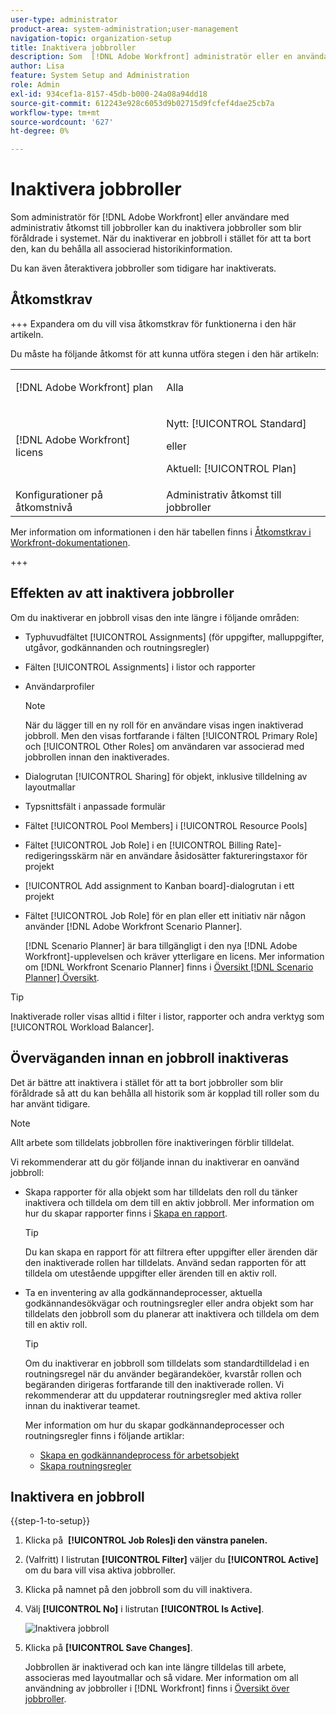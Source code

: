 ```yaml
---
user-type: administrator
product-area: system-administration;user-management
navigation-topic: organization-setup
title: Inaktivera jobbroller
description: Som  [!DNL Adobe Workfront] administratör eller en användare med administrativ åtkomst till jobbroller kan du inaktivera jobbroller som blir föråldrade i systemet. När du inaktiverar en jobbroll i stället för att ta bort den, kan du behålla all associerad historikinformation.
author: Lisa
feature: System Setup and Administration
role: Admin
exl-id: 934cef1a-8157-45db-b000-24a08a94dd18
source-git-commit: 612243e928c6053d9b02715d9fcfef4dae25cb7a
workflow-type: tm+mt
source-wordcount: '627'
ht-degree: 0%

---
```


# Inaktivera jobbroller

Som administratör för [!DNL Adobe Workfront] eller användare med administrativ åtkomst till jobbroller kan du inaktivera jobbroller som blir föråldrade i systemet. När du inaktiverar en jobbroll i stället för att ta bort den, kan du behålla all associerad historikinformation.

Du kan även återaktivera jobbroller som tidigare har inaktiverats.

## Åtkomstkrav

+++ Expandera om du vill visa åtkomstkrav för funktionerna i den här artikeln.

Du måste ha följande åtkomst för att kunna utföra stegen i den här artikeln:

<table style="table-layout:auto"> 
 <col> 
 <col> 
 <tbody> 
  <tr> 
   <td role="rowheader">[!DNL Adobe Workfront] plan</td> 
   <td> <p>Alla </p> </td> 
  </tr> 
  <tr> 
   <td role="rowheader">[!DNL Adobe Workfront] licens</td> 
   <td>
   <p>Nytt: [!UICONTROL Standard]</p>
   <p>eller</p>
   <p>Aktuell: [!UICONTROL Plan]</p></td> 
  </tr> 
  <tr> 
   <td role="rowheader">Konfigurationer på åtkomstnivå</td> 
   <td>Administrativ åtkomst till jobbroller</td> 
  </tr> 
 </tbody> 
</table>

Mer information om informationen i den här tabellen finns i [Åtkomstkrav i Workfront-dokumentationen](/help/quicksilver/administration-and-setup/add-users/access-levels-and-object-permissions/access-level-requirements-in-documentation.md).

+++

## Effekten av att inaktivera jobbroller

Om du inaktiverar en jobbroll visas den inte längre i följande områden:

* Typhuvudfältet [!UICONTROL Assignments] (för uppgifter, malluppgifter, utgåvor, godkännanden och routningsregler)
* Fälten [!UICONTROL Assignments] i listor och rapporter
* Användarprofiler

  >[!NOTE]
  >
  >När du lägger till en ny roll för en användare visas ingen inaktiverad jobbroll. Men den visas fortfarande i fälten [!UICONTROL Primary Role] och [!UICONTROL Other Roles] om användaren var associerad med jobbrollen innan den inaktiverades.

* Dialogrutan [!UICONTROL Sharing] för objekt, inklusive tilldelning av layoutmallar
* Typsnittsfält i anpassade formulär
* Fältet [!UICONTROL Pool Members] i [!UICONTROL Resource Pools]
* Fältet [!UICONTROL Job Role] i en [!UICONTROL Billing Rate]-redigeringsskärm när en användare åsidosätter faktureringstaxor för projekt
* [!UICONTROL Add assignment to Kanban board]-dialogrutan i ett projekt
* Fältet [!UICONTROL Job Role] för en plan eller ett initiativ när någon använder [!DNL Adobe Workfront Scenario Planner].

  [!DNL Scenario Planner] är bara tillgängligt i den nya [!DNL Adobe Workfront]-upplevelsen och kräver ytterligare en licens. Mer information om [!DNL Workfront Scenario Planner] finns i [Översikt [!DNL Scenario Planner] Översikt](../../../scenario-planner/scenario-planner-overview.md).

>[!TIP]
>
>Inaktiverade roller visas alltid i filter i listor, rapporter och andra verktyg som [!UICONTROL Workload Balancer].

## Överväganden innan en jobbroll inaktiveras

Det är bättre att inaktivera i stället för att ta bort jobbroller som blir föråldrade så att du kan behålla all historik som är kopplad till roller som du har använt tidigare.

>[!NOTE]
>
>Allt arbete som tilldelats jobbrollen före inaktiveringen förblir tilldelat.

Vi rekommenderar att du gör följande innan du inaktiverar en oanvänd jobbroll:

* Skapa rapporter för alla objekt som har tilldelats den roll du tänker inaktivera och tilldela om dem till en aktiv jobbroll. Mer information om hur du skapar rapporter finns i [Skapa en rapport](../../../reports-and-dashboards/reports/creating-and-managing-reports/create-report.md).

  >[!TIP]
  >
  >Du kan skapa en rapport för att filtrera efter uppgifter eller ärenden där den inaktiverade rollen har tilldelats. Använd sedan rapporten för att tilldela om utestående uppgifter eller ärenden till en aktiv roll.

* Ta en inventering av alla godkännandeprocesser, aktuella godkännandesökvägar och routningsregler eller andra objekt som har tilldelats den jobbroll som du planerar att inaktivera och tilldela om dem till en aktiv roll.

  >[!TIP]
  >
  >Om du inaktiverar en jobbroll som tilldelats som standardtilldelad i en routningsregel när du använder begärandeköer, kvarstår rollen och begäranden dirigeras fortfarande till den inaktiverade rollen. Vi rekommenderar att du uppdaterar routningsregler med aktiva roller innan du inaktiverar teamet.

  Mer information om hur du skapar godkännandeprocesser och routningsregler finns i följande artiklar:

   * [Skapa en godkännandeprocess för arbetsobjekt](../../../administration-and-setup/customize-workfront/configure-approval-milestone-processes/create-approval-processes.md)
   * [Skapa routningsregler](../../../manage-work/requests/create-and-manage-request-queues/create-routing-rules.md)

## Inaktivera en jobbroll

{{step-1-to-setup}}

1. Klicka på &#x200B; **[!UICONTROL Job Roles]i den vänstra panelen.**
1. (Valfritt) I listrutan **[!UICONTROL Filter]** väljer du **[!UICONTROL Active]** om du bara vill visa aktiva jobbroller.
1. Klicka på namnet på den jobbroll som du vill inaktivera.
1. Välj **[!UICONTROL No]** i listrutan **[!UICONTROL Is Active]**.

   ![Inaktivera jobbroll](assets/deactivate-job-role-edit-role-box-nwe.png)

1. Klicka på **[!UICONTROL Save Changes]**.

   Jobbrollen är inaktiverad och kan inte längre tilldelas till arbete, associeras med layoutmallar och så vidare. Mer information om all användning av jobbroller i [!DNL Workfront] finns i [Översikt över jobbroller](../../../administration-and-setup/set-up-workfront/organizational-setup/job-role-overview.md).
